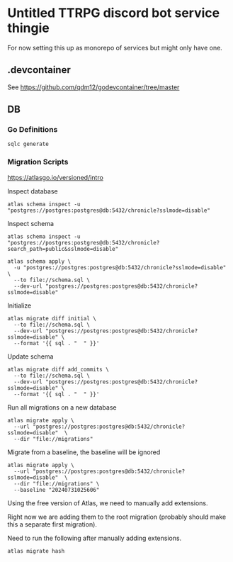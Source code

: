 # Untitled TTRPG discord bot service thingie

For now setting this up as monorepo of services but might only have one.  

## .devcontainer

See <https://github.com/qdm12/godevcontainer/tree/master>

## DB

### Go Definitions

`sqlc generate`

### Migration Scripts

<https://atlasgo.io/versioned/intro>

Inspect database

`atlas schema inspect -u "postgres://postgres:postgres@db:5432/chronicle?sslmode=disable"`

Inspect schema

`atlas schema inspect -u "postgres://postgres:postgres@db:5432/chronicle?search_path=public&sslmode=disable"`

```shell
atlas schema apply \
  -u "postgres://postgres:postgres@db:5432/chronicle?sslmode=disable" \
  --to file://schema.sql \
  --dev-url "postgres://postgres:postgres@db:5432/chronicle?sslmode=disable"
```

Initialize

```shell
atlas migrate diff initial \
  --to file://schema.sql \
  --dev-url "postgres://postgres:postgres@db:5432/chronicle?sslmode=disable" \
  --format '{{ sql . "  " }}'
```

Update schema

```shell
atlas migrate diff add_commits \
  --to file://schema.sql \
  --dev-url "postgres://postgres:postgres@db:5432/chronicle?sslmode=disable" \
  --format '{{ sql . "  " }}'
```

Run all migrations on a new database

```shell
atlas migrate apply \
  --url "postgres://postgres:postgres@db:5432/chronicle?sslmode=disable"  \
  --dir "file://migrations" 
```

Migrate from a baseline, the baseline will be ignored

```shell
atlas migrate apply \
  --url "postgres://postgres:postgres@db:5432/chronicle?sslmode=disable"  \
  --dir "file://migrations" \
  --baseline "20240731025606"
```

Using the free version of Atlas, we need to manually add extensions.

Right now we are adding them to the root migration (probably should make this a separate first migration).

Need to run the following after manually adding extensions.

```shell
atlas migrate hash
```
